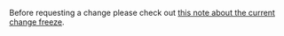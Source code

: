 Before requesting a change please check out
[this note about the current change freeze](https://github.com/thisismyrobot/dnstwister#current-state-of-dnstwisterplease-read-before-suggesting-changes).
